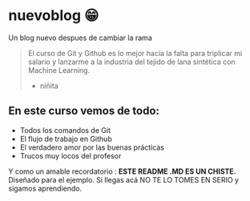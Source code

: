# nuevoblog 😁
Un blog nuevo despues de cambiar la rama
>El curso de Git y Github es lo mejor hacia la falta para triplicar mi salario y lanzarme a la industria del tejido de lana sintética con Machine Learning.
> - niñita

## En este curso vemos de todo:
* Todos los comandos de Git
* El flujo de trabajo en Github
* El verdadero amor por las buenas prácticas
* Trucos muy locos del profesor

Y como un amable recordatorio : **ESTE README .MD ES UN CHISTE.** Diseñado para el ejemplo. Si llegas acá NO TE LO TOMES EN SERIO y sigamos aprendiendo.